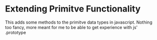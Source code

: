 # Extending Primitve Functionality

This adds some methods to the primitve data types in javascript. Nothing too fancy, more meant for me to be able to get experience with js' .prototype